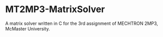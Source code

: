 # MT2MP3-MatrixSolver
A matrix solver written in C for the 3rd assignment of MECHTRON 2MP3, McMaster University.
